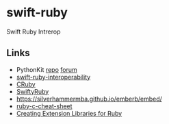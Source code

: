 # swift-ruby

Swift Ruby Intrerop


## Links

- PythonKit [repo](https://github.com/pvieito/PythonKit/) [forum](https://forums.swift.org/t/python-interop-with-pythonkit/28386/6)
- [swift-ruby-interoperability](https://medium.com/@MarcioK/swift-ruby-interoperability-9a0ce9a70fd2)
- [CRuby](https://github.com/marciok/CRuby)
- [SwiftyRuby](https://github.com/marciok/SwiftyRuby)
- https://silverhammermba.github.io/emberb/embed/
- [ruby-c-cheat-sheet](https://github.com/andremedeiros/ruby-c-cheat-sheet)
- [Creating Extension Libraries for Ruby](https://docs.ruby-lang.org/en/2.4.0/extension_rdoc.html)
